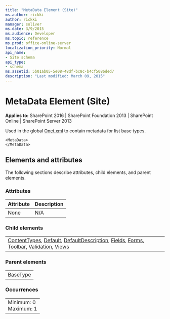 ```yaml
---
title: "MetaData Element (Site)"
ms.author: rickki
author: rickki
manager: soliver
ms.date: 3/9/2015
ms.audience: Developer
ms.topic: reference
ms.prod: office-online-server
localization_priority: Normal
api_name:
- Site schema
api_type:
- schema
ms.assetid: 5b01ab05-5e08-48df-bc8c-b4cf5086ded7
description: "Last modified: March 09, 2015"
---
```


# MetaData Element (Site)

 
  
 **Applies to:** SharePoint 2016 | SharePoint Foundation 2013 | SharePoint Online | SharePoint Server 2013
  
Used in the global [Onet.xml](http://msdn.microsoft.com/library/b99d6657-d9ae-4135-a43c-c58cdfcdc6c1%28Office.15%29.aspx) to contain metadata for list base types. 
  
```
<MetaData>
</MetaData>
```

## Elements and attributes

The following sections describe attributes, child elements, and parent elements.

### Attributes

|**Attribute**|**Description**|
|:-----|:-----|
|None  <br/> |N/A  <br/> |
   
### Child elements

||
|:-----|
|[ContentTypes](../../collaborative-application-markup-language-caml-schemas/list-schema/contenttypes-element-list.md), [Default](../../collaborative-application-markup-language-caml-schemas/list-schema/default-element-listform.md), [DefaultDescription](../../collaborative-application-markup-language-caml-schemas/list-schema/defaultdescription-element-list.md), [Fields](../../collaborative-application-markup-language-caml-schemas/list-schema/fields-element-list.md), [Forms](../../collaborative-application-markup-language-caml-schemas/list-schema/forms-element-list.md), [Toolbar](../../collaborative-application-markup-language-caml-schemas/list-schema/toolbar-element-list.md), [Validation](../../collaborative-application-markup-language-caml-schemas/list-schema/validation-element-list.md), [Views](../../collaborative-application-markup-language-caml-schemas/list-schema/views-element-list.md)|
   
### Parent elements

||
|:-----|
|[BaseType](basetype-element-site.md)|
   
### Occurrences

||
|:-----|
|Minimum: 0  <br/> Maximum: 1  <br/> |
   

